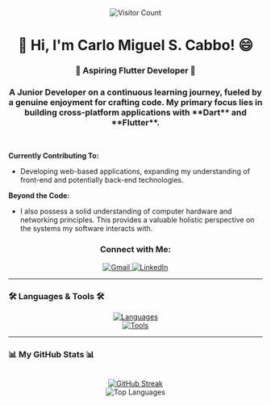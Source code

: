 <div align="center">
  <img src="https://komarev.com/ghpvc/?username=Khaloyyy&label=Profile%20views&color=5c7fb8&style=flat-square&logo=visitor-badge" alt="Visitor Count">
</div>


<h1 align="center">👋 Hi, I'm Carlo Miguel S. Cabbo! 😄</h1>
<h3 align="center">🚀 Aspiring Flutter Developer 🚀</h3>


<h3 align="center">A Junior Developer on a continuous learning journey, fueled by a genuine enjoyment for crafting code. My primary focus lies in building cross-platform applications with **Dart** and **Flutter**.</h3>
<br>


**Currently Contributing To:**


* Developing web-based applications, expanding my understanding of front-end and potentially back-end technologies.

**Beyond the Code:**

* I also possess a solid understanding of computer hardware and networking principles. This provides a valuable holistic perspective on the systems my software interacts with.

<h3 align="center">Connect with Me:</h3>

<div align="center">
  <a href="mailto:carlocabbo11@gmail.com" target="_blank">
    <img src="https://img.shields.io/badge/Gmail-333333?style=for-the-badge&logo=gmail&logoColor=red" alt="Gmail"/>
  </a>
  <a href="https://www.linkedin.com/in/carlocabbo" target="_blank">
    <img src="https://img.shields.io/badge/LinkedIn-0077B5?style=for-the-badge&logo=linkedin&logoColor=white" alt="LinkedIn"/>
  </a>
</div>

---

### 🛠️ Languages & Tools 🛠️

<div align="center">
  <a href="https://skillicons.dev">
    <img src="https://skillicons.dev/icons?i=java,dart,flutter" alt="Languages"/>
  </a>
  <br/>
  <a href="https://skillicons.dev">
    <img src="https://skillicons.dev/icons?i=figma,vscode,androidstudio,discord,git" alt="Tools"/>
  </a>
</div>

---

### 📊 My GitHub Stats 📊

<div align="center">

  <br/>
  <a href="https://git.io/streak-stats"><img src="https://github-readme-streak-stats.herokuapp.com?user=Khaloyyy&theme=react&hide_longest_streak=true" alt="GitHub Streak" /></a>
  <br/>
  <img src="https://github-readme-stats.vercel.app/api/top-langs?username=Khaloyyy&show_icons=true&locale=en&layout=compact&theme=rose_pine" alt="Top Languages" />
</div>

